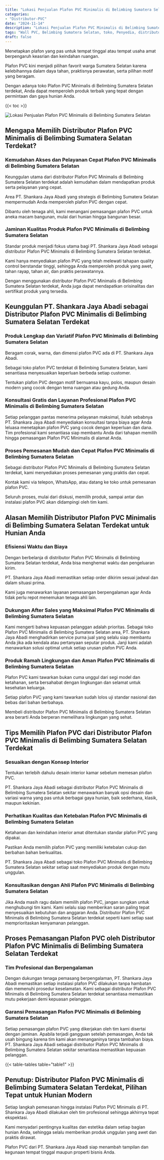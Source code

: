 ```yaml
---
title: "Lokasi Penjualan Plafon PVC Minimalis di Belimbing Sumatera Selatan"
categories: 
- "Distributor-PVC"
date: "2024-11-14"
description: "Lokasi Penjualan Plafon PVC Minimalis di Belimbing Sumatera Selatan untuk hunian, office, serta toko. Material terbaik, beragam motif, variasi warna elegan, dengan servis instalasi dikerjakan oleh tenaga ahli profesional serta kepastian resmi!|Layanan distribusi Plafon PVC Minimalis di Belimbing Sumatera Selatan untuk keperluan rumah, office, maupun ritel, beserta panel terbaik dan instalasi oleh tim berpengalaman dan jaminan resmi.|Solusi Plafon PVC Minimalis di Belimbing Sumatera Selatan yang terpercaya untuk hunian, kantor, dan toko, dengan panel terbaik dan penempatan dikerjakan oleh tenaga ahli berpengalaman dan garansi resmi.|Penyediaan Plafon PVC Minimalis di Belimbing Sumatera Selatan untuk hunian, perkantoran, serta ritel, dengan produk berkualitas dan pemasangan dikerjakan oleh tim berpengalaman, lengkap dengan garansi resmi.}"
tags: "Wall PVC, Belimbing Sumatera Selatan, toko, Penyedia, distributor"
draft: false
---
```


Menetapkan plafon yang pas untuk tempat tinggal atau tempat usaha amat berpengaruh keasrian dan keindahan ruangan.

Plafon PVC kini menjadi pilihan favorit warga Sumatera Selatan karena kelebihannya dalam daya tahan, praktisnya perawatan, serta pilihan motif yang beragam.

Dengan adanya toko Plafon PVC Minimalis di Belimbing Sumatera Selatan terdekat, Anda dapat memperoleh produk terbaik yang tepat dengan permintaan dan gaya hunian Anda.

{{< toc >}}

![Lokasi Penjualan Plafon PVC Minimalis di Belimbing Sumatera Selatan](/images/Distributor-PVC/Lokasi-Penjualan-Plafon-PVC-Minimalis-di-Belimbing-Sumatera-Selatan.png)


## Mengapa Memilih Distributor Plafon PVC Minimalis di Belimbing Sumatera Selatan Terdekat?

### Kemudahan Akses dan Pelayanan Cepat Plafon PVC Minimalis di Belimbing Sumatera Selatan

Keunggulan utama dari distributor Plafon PVC Minimalis di Belimbing Sumatera Selatan terdekat adalah kemudahan dalam mendapatkan produk serta pelayanan yang cepat.

Area PT. Shankara Jaya Abadi yang strategis di Belimbing Sumatera Selatan mempermudah Anda memperoleh plafon PVC dengan cepat.

Dibantu oleh tenaga ahli, kami menangani pemasangan plafon PVC untuk aneka macam bangunan, mulai dari hunian hingga bangunan besar.

### Jaminan Kualitas Produk Plafon PVC Minimalis di Belimbing Sumatera Selatan

Standar produk menjadi fokus utama bagi PT. Shankara Jaya Abadi sebagai distributor Plafon PVC Minimalis di Belimbing Sumatera Selatan terdekat.

Kami hanya menyediakan plafon PVC yang telah melewati tahapan quality control berstandar tinggi, sehingga Anda memperoleh produk yang awet, tahan rayap, tahan air, dan praktis perawatannya.

Dengan menggunakan distributor Plafon PVC Minimalis di Belimbing Sumatera Selatan terdekat, Anda juga dapat mendapatkan orisinalitas dan sertifikat produk yang tersedia.

## Keunggulan PT. Shankara Jaya Abadi sebagai Distributor Plafon PVC Minimalis di Belimbing Sumatera Selatan Terdekat

### Produk Lengkap dan Variatif Plafon PVC Minimalis di Belimbing Sumatera Selatan

Beragam corak, warna, dan dimensi plafon PVC ada di PT. Shankara Jaya Abadi.

Sebagai toko plafon PVC terdekat di Belimbing Sumatera Selatan, kami senantiasa menyesuaikan keperluan berbeda setiap customer.

Tentukan plafon PVC dengan motif bernuansa kayu, polos, maupun desain modern yang cocok dengan tema ruangan atau gedung Anda.

### Konsultasi Gratis dan Layanan Profesional Plafon PVC Minimalis di Belimbing Sumatera Selatan

Setiap pelanggan pantas menerima pelayanan maksimal, itulah sebabnya PT. Shankara Jaya Abadi menyediakan konsultasi tanpa biaya agar Anda leluasa menetapkan plafon PVC yang cocok dengan keperluan dan dana. Tim profesional kami senantiasa siap membantu Anda dari tahapan memilih hingga pemasangan Plafon PVC Minimalis di alamat Anda.

### Proses Pemesanan Mudah dan Cepat Plafon PVC Minimalis di Belimbing Sumatera Selatan

Sebagai distributor Plafon PVC Minimalis di Belimbing Sumatera Selatan terdekat, kami menyediakan proses pemesanan yang praktis dan cepat.

Kontak kami via telepon, WhatsApp, atau datang ke toko untuk pemesanan plafon PVC.

Seluruh proses, mulai dari diskusi, memilih produk, sampai antar dan instalasi plafon PVC akan didampingi oleh tim kami.

## Alasan Memilih Distributor Plafon PVC Minimalis di Belimbing Sumatera Selatan Terdekat untuk Hunian Anda

### Efisiensi Waktu dan Biaya

Dengan berbelanja di distributor Plafon PVC Minimalis di Belimbing Sumatera Selatan terdekat, Anda bisa menghemat waktu dan pengeluaran kirim.

PT. Shankara Jaya Abadi memastikan setiap order dikirim sesuai jadwal dan dalam situasi prima.

Kami juga menawarkan layanan pemasangan berpengalaman agar Anda tidak perlu repot menemukan tenaga ahli lain.

### Dukungan After Sales yang Maksimal Plafon PVC Minimalis di Belimbing Sumatera Selatan

Kami mengerti bahwa kepuasan pelanggan adalah prioritas. Sebagai toko Plafon PVC Minimalis di Belimbing Sumatera Selatan area, PT. Shankara Jaya Abadi menghadirkan service purna jual yang selalu siap membantu Anda jika ada kendala atau pertanyaan seputar produk. Janji kami adalah menawarkan solusi optimal untuk setiap urusan plafon PVC Anda.

### Produk Ramah Lingkungan dan Aman Plafon PVC Minimalis di Belimbing Sumatera Selatan

Plafon PVC kami tawarkan bukan cuma unggul dari segi model dan ketahanan, serta bersahabat dengan lingkungan dan selamat untuk kesehatan keluarga.

Setiap plafon PVC yang kami tawarkan sudah lolos uji standar nasional dan bebas dari bahan berbahaya.

Membeli distributor Plafon PVC Minimalis di Belimbing Sumatera Selatan area berarti Anda berperan memelihara lingkungan yang sehat.

## Tips Memilih Plafon PVC dari Distributor Plafon PVC Minimalis di Belimbing Sumatera Selatan Terdekat

### Sesuaikan dengan Konsep Interior

Tentukan terlebih dahulu desain interior kamar sebelum memesan plafon PVC.

PT. Shankara Jaya Abadi sebagai distributor Plafon PVC Minimalis di Belimbing Sumatera Selatan sekitar menawarkan banyak opsi desain dan variasi warna yang pas untuk berbagai gaya hunian, baik sederhana, klasik, maupun kekinian.

### Perhatikan Kualitas dan Ketebalan Plafon PVC Minimalis di Belimbing Sumatera Selatan

Ketahanan dan keindahan interior amat ditentukan standar plafon PVC yang dipakai.

Pastikan Anda memilih plafon PVC yang memiliki ketebalan cukup dan berbahan bahan berkualitas.

PT. Shankara Jaya Abadi sebagai toko Plafon PVC Minimalis di Belimbing Sumatera Selatan sekitar setiap saat menyediakan produk dengan mutu unggulan.

### Konsultasikan dengan Ahli Plafon PVC Minimalis di Belimbing Sumatera Selatan

Jika Anda masih ragu dalam memilih plafon PVC, jangan sungkan untuk menghubungi tim kami. Kami selalu siap memberikan saran paling tepat menyesuaikan kebutuhan dan anggaran Anda. Distributor Plafon PVC Minimalis di Belimbing Sumatera Selatan terdekat seperti kami setiap saat memprioritaskan kenyamanan pelanggan.

## Proses Pemasangan Plafon PVC oleh Distributor Plafon PVC Minimalis di Belimbing Sumatera Selatan Terdekat

### Tim Profesional dan Berpengalaman

Dengan dukungan tenaga pemasang berpengalaman, PT. Shankara Jaya Abadi memastikan setiap instalasi plafon PVC dilakukan tanpa hambatan dan memenuhi prosedur keselamatan. Kami sebagai distributor Plafon PVC Minimalis di Belimbing Sumatera Selatan terdekat senantiasa memastikan mutu pekerjaan demi kepuasan pelanggan.

### Garansi Pemasangan Plafon PVC Minimalis di Belimbing Sumatera Selatan

Setiap pemasangan plafon PVC yang dikerjakan oleh tim kami disertai dengan jaminan. Apabila terjadi gangguan setelah pemasangan, Anda tak usah bingung karena tim kami akan menanganinya tanpa tambahan biaya. PT. Shankara Jaya Abadi sebagai distributor Plafon PVC Minimalis di Belimbing Sumatera Selatan sekitar senantiasa memastikan kepuasan pelanggan.

{{< table-tables table="table1" >}}

## Penutup: Distributor Plafon PVC Minimalis di Belimbing Sumatera Selatan Terdekat, Pilihan Tepat untuk Hunian Modern

Setiap langkah pemesanan hingga instalasi Plafon PVC Minimalis di PT. Shankara Jaya Abadi dilakukan oleh tim profesional sehingga akhirnya tepat ekspektasi.

Kami menyadari pentingnya kualitas dan estetika dalam setiap bagian hunian Anda, sehingga selalu memberikan produk unggulan yang awet dan praktis dirawat.

Plafon PVC dari PT. Shankara Jaya Abadi siap menambah tampilan dan kegunaan tempat tinggal maupun properti bisnis Anda.